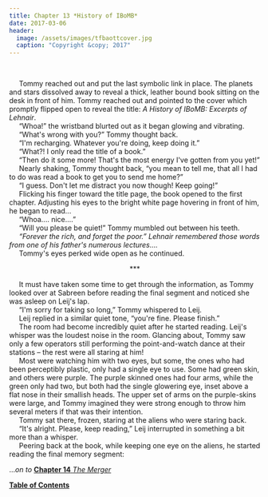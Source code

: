 ```yaml
---
title: Chapter 13 *History of IBoMB*
date: 2017-03-06
header:
  image: /assets/images/tfbaottcover.jpg
  caption: "Copyright &copy; 2017"
---
```

<br>

&nbsp;&nbsp;&nbsp;&nbsp;&nbsp;Tommy reached out and put the last symbolic link in place. The planets and stars dissolved away to reveal a thick, leather bound book sitting on the desk in front of him. Tommy reached out and pointed to the cover which promptly flipped open to reveal the title: *A History of IBoMB: Excerpts of Lehnair*.<br>
&nbsp;&nbsp;&nbsp;&nbsp;&nbsp;“Whoa!” the wristband blurted out as it began glowing and vibrating.<br>
&nbsp;&nbsp;&nbsp;&nbsp;&nbsp;“What's wrong with you?” Tommy thought back.<br>
&nbsp;&nbsp;&nbsp;&nbsp;&nbsp;“I'm recharging. Whatever you're doing, keep doing it.”<br>
&nbsp;&nbsp;&nbsp;&nbsp;&nbsp;“What?! I only read the title of a book.”<br>
&nbsp;&nbsp;&nbsp;&nbsp;&nbsp;“Then do it some more! That's the most energy I've gotten from you yet!”<br>
&nbsp;&nbsp;&nbsp;&nbsp;&nbsp;Nearly shaking, Tommy thought back, “you mean to tell me, that all I had to do was read a book to get you to send me home?”<br>
&nbsp;&nbsp;&nbsp;&nbsp;&nbsp;“I guess. Don't let me distract you now though! Keep going!”<br>
&nbsp;&nbsp;&nbsp;&nbsp;&nbsp;Flicking his finger toward the title page, the book opened to the first chapter. Adjusting his eyes to the bright white page hovering in front of him, he began to read...<br>
&nbsp;&nbsp;&nbsp;&nbsp;&nbsp;“Whoa.... nice....”<br>
&nbsp;&nbsp;&nbsp;&nbsp;&nbsp;“Will you please be quiet!” Tommy mumbled out between his teeth.<br>
&nbsp;&nbsp;&nbsp;&nbsp;&nbsp;*“Forever the rich, and forget the poor.” Lehnair remembered those words from one of his father's numerous lectures....*<br>
&nbsp;&nbsp;&nbsp;&nbsp;&nbsp;Tommy's eyes perked wide open as he continued.<br>

<center>&#42;&#42;&#42;</center>

&nbsp;&nbsp;&nbsp;&nbsp;&nbsp;It must have taken some time to get through the information, as Tommy looked over at Sabreen before reading the final segment and noticed she was asleep on Leij's lap.<br>
&nbsp;&nbsp;&nbsp;&nbsp;&nbsp;“I'm sorry for taking so long,” Tommy whispered to Leij.<br>
&nbsp;&nbsp;&nbsp;&nbsp;&nbsp;Leij replied in a similar quiet tone, “you're fine. Please finish.”<br>
&nbsp;&nbsp;&nbsp;&nbsp;&nbsp;The room had become incredibly quiet after he started reading. Leij's whisper was the loudest noise in the room. Glancing about, Tommy saw only a few operators still performing the point-and-watch dance at their stations – the rest were all staring at him! <br>
&nbsp;&nbsp;&nbsp;&nbsp;&nbsp;Most were watching him with two eyes, but some, the ones who had been perceptibly plastic, only had a single eye to use. Some had green skin, and others were purple. The purple skinned ones had four arms, while the green only had two, but both had the single glowering eye, inset above a flat nose in their smallish heads.  The upper set of arms on the purple-skins were large, and Tommy imagined they were strong enough to throw him several meters if that was their intention.<br>
&nbsp;&nbsp;&nbsp;&nbsp;&nbsp;Tommy sat there, frozen, staring at the aliens who were staring back.<br>
&nbsp;&nbsp;&nbsp;&nbsp;&nbsp;“It's alright. Please, keep reading,” Leij interrupted in something a bit more than a whisper.<br>
&nbsp;&nbsp;&nbsp;&nbsp;&nbsp;Peering back at the book, while keeping one eye on the aliens, he started reading the final memory segment:<br>

...*on to* [**Chapter 14** *The Merger*](http://www.jetadams.com/tfbaott/chapter14/)

[**Table of Contents**](http://www.jetadams.com/tfbaott/contents/)